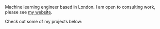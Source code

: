 Machine learning engineer based in London. I am open to consulting work, please see [my website](https://tadamcz.com/consulting/).

Check out some of my projects below:
